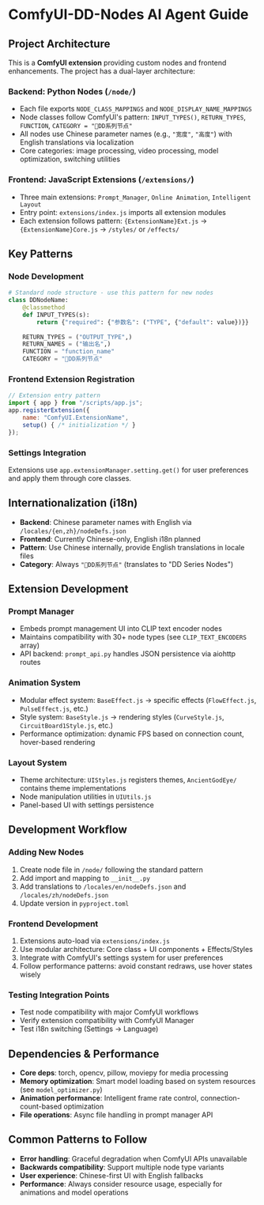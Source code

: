 # ComfyUI-DD-Nodes AI Agent Guide

## Project Architecture

This is a **ComfyUI extension** providing custom nodes and frontend enhancements. The project has a dual-layer architecture:

### Backend: Python Nodes (`/node/`)
- Each file exports `NODE_CLASS_MAPPINGS` and `NODE_DISPLAY_NAME_MAPPINGS`
- Node classes follow ComfyUI's pattern: `INPUT_TYPES()`, `RETURN_TYPES`, `FUNCTION`, `CATEGORY = "🍺DD系列节点"`
- All nodes use Chinese parameter names (e.g., `"宽度"`, `"高度"`) with English translations via localization
- Core categories: image processing, video processing, model optimization, switching utilities

### Frontend: JavaScript Extensions (`/extensions/`)
- Three main extensions: `Prompt_Manager`, `Online Animation`, `Intelligent Layout`
- Entry point: `extensions/index.js` imports all extension modules
- Each extension follows pattern: `{ExtensionName}Ext.js` → `{ExtensionName}Core.js` → `/styles/` or `/effects/`

## Key Patterns

### Node Development
```python
# Standard node structure - use this pattern for new nodes
class DDNodeName:
    @classmethod
    def INPUT_TYPES(s):
        return {"required": {"参数名": ("TYPE", {"default": value})}}
    
    RETURN_TYPES = ("OUTPUT_TYPE",)
    RETURN_NAMES = ("输出名",)
    FUNCTION = "function_name"
    CATEGORY = "🍺DD系列节点"
```

### Frontend Extension Registration
```javascript
// Extension entry pattern
import { app } from "/scripts/app.js";
app.registerExtension({
    name: "ComfyUI.ExtensionName",
    setup() { /* initialization */ }
});
```

### Settings Integration
Extensions use `app.extensionManager.setting.get()` for user preferences and apply them through core classes.

## Internationalization (i18n)

- **Backend**: Chinese parameter names with English via `/locales/{en,zh}/nodeDefs.json`
- **Frontend**: Currently Chinese-only, English i18n planned
- **Pattern**: Use Chinese internally, provide English translations in locale files
- **Category**: Always `"🍺DD系列节点"` (translates to "DD Series Nodes")

## Extension Development

### Prompt Manager
- Embeds prompt management UI into CLIP text encoder nodes
- Maintains compatibility with 30+ node types (see `CLIP_TEXT_ENCODERS` array)
- API backend: `prompt_api.py` handles JSON persistence via aiohttp routes

### Animation System
- Modular effect system: `BaseEffect.js` → specific effects (`FlowEffect.js`, `PulseEffect.js`, etc.)
- Style system: `BaseStyle.js` → rendering styles (`CurveStyle.js`, `CircuitBoard1Style.js`, etc.)
- Performance optimization: dynamic FPS based on connection count, hover-based rendering

### Layout System
- Theme architecture: `UIStyles.js` registers themes, `AncientGodEye/` contains theme implementations
- Node manipulation utilities in `UIUtils.js`
- Panel-based UI with settings persistence

## Development Workflow

### Adding New Nodes
1. Create node file in `/node/` following the standard pattern
2. Add import and mapping to `__init__.py`
3. Add translations to `/locales/en/nodeDefs.json` and `/locales/zh/nodeDefs.json`
4. Update version in `pyproject.toml`

### Frontend Development
1. Extensions auto-load via `extensions/index.js`
2. Use modular architecture: Core class + UI components + Effects/Styles
3. Integrate with ComfyUI's settings system for user preferences
4. Follow performance patterns: avoid constant redraws, use hover states wisely

### Testing Integration Points
- Test node compatibility with major ComfyUI workflows
- Verify extension compatibility with ComfyUI Manager
- Test i18n switching (Settings → Language)

## Dependencies & Performance

- **Core deps**: torch, opencv, pillow, moviepy for media processing
- **Memory optimization**: Smart model loading based on system resources (see `model_optimizer.py`)
- **Animation performance**: Intelligent frame rate control, connection-count-based optimization
- **File operations**: Async file handling in prompt manager API

## Common Patterns to Follow

- **Error handling**: Graceful degradation when ComfyUI APIs unavailable
- **Backwards compatibility**: Support multiple node type variants
- **User experience**: Chinese-first UI with English fallbacks
- **Performance**: Always consider resource usage, especially for animations and model operations
